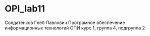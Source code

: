 # OPI_lab11
Солдатенков
Глеб
Павлович
Програмное обеспечение информационных технологий
ОПИ
курс 1, группа 4, подгруппа 2
